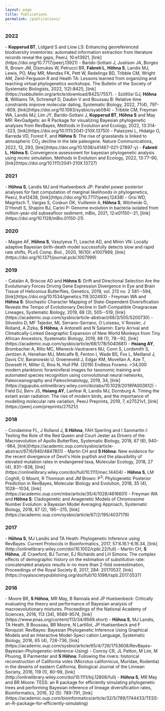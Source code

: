 ```yaml
---
layout: page
title: Publications
permalink: /publications/
---
```


<h3>2022</h3>
- <strong>Kopperud BT</strong>, Lidgard S and Liow LS: Enhancing georeferenced biodiversity inventories: automated information extraction from literature records reveal the gaps, PeerJ, 10:e13921, [link](https://doi.org/10.7717/peerj.13921)
- Barido-Sottani J, Justison JA, Borges R, Brown JM, Dismukes W, Petrucci BR, <strong>Fabreti L</strong>, <strong>H&ouml;hna S</strong>, Landis MJ, Lewis, PO, May MR, Mendes FK, Pett W, Redelings BD, Tribble CM, Wright AM, Zenil-Ferguson R and Heath TA: Lessons learned from organizing and teaching virtual phylogenetics workshops. The Bulletin of the Society of Systematic Biologists, 2022, 1(2):8425, [link](https://ssbbulletin.org/article/download/8425/7557).
- Sz&ouml;ll&#337;si GJ, <strong>H&ouml;hna S</strong>, Williams TA, Schrempf D, Daubin V and Boussau B: Relative time constraints improve molecular dating, Systematic Biology, 2022, 71(4), 797--809, [link](https://doi.org/10.1093/sysbio/syab084)
- Tribble CM, Freyman WA, Landis MJ, Lim JY, Barido-Sottani J, <strong>Kopperud BT</strong>, <strong>H&ouml;hna S</strong> and May MR: RevGadgets: an R Package for visualizing Bayesian phylogenetic analyses from RevBayes, Methods in Evolution and Ecology, 2022, 13:314--323, [link](https://doi.org/10.1111/2041-210X.13750)
- Palazzesi L, Hidalgo O, Barreda VD, Forest F, and <strong>H&ouml;hna S</strong>: The rise of grasslands is linked to atmospheric CO<sub>2</sub> decline in the late paleogene. Nature Communications, 2022, 13, 293, [link](https://doi.org/10.1038/s41467-021-27897-y)
- <strong>Fabreti L</strong>, <strong>H&ouml;hna S</strong>: Convergence assessment for bayesian phylogenetic analysis using mcmc simulation, Methods in Evolution and Ecology, 2022, 13:77–90, [link](https://doi.org/10.1111/2041-210X.13727)

<h3>2021</h3>
- <strong>H&ouml;hna S</strong>, Landis MJ and Huelsenbeck JP: Parallel power posterior analyses for fast computation of marginal likelihoods in phylogenetics, PeerJ, 9:e12438, [link](https://doi.org/10.7717/peerj.12438)
- Orsi WD, Magritsch T, Vargas S, Coskun &Ouml;K, Vuillemin A, <strong>H&ouml;hna S</strong>, W&ouml;rheide G, D'Hondt S, Shapiro BJ, Carini P: Genome evolution in bacteria isolated from million-year-old subseafloor sediment, mBio, 2021, 12:e01150--21, [link](https://doi.org/10.1128/mBio.01150-21).

<h3>2020</h3>
- Magee AF, <strong>H&ouml;hna S</strong>, Vasylyeva TI, Leaché AD, and Minin VN: Locally adaptive Bayesian birth-death model successfully detects slow and rapid rate shifts, PLoS Comp. Biol., 2020, 16(10): e1007999, [link](https://doi.org/10.1371/journal.pcbi.1007999)


<h3>2019</h3>
- Catalán A, Briscoe AD and <strong>H&ouml;hna S</strong>: Drift and Directional Selection Are the Evolutionary Forces Driving Gene Expression Divergence in Eye and Brain Tissue of Heliconius Butterflies, Genetics, 2019, vol. 213 no. 2 581--594, [link](https://doi.org/10.1534/genetics.119.302493)
- Freyman WA and <strong>H&ouml;hna S</strong>: Stochastic Character Mapping of State-Dependent Diversification Reveals the Tempo of Evolutionary Decline in Self-Compatible Onagraceae Lineages, Systematic Biology, 2019, 68 (3), 505--519, [link](https://academic.oup.com/sysbio/article-abstract/68/3/505/5200730)
- Silvestro D, MF Tejedor, ML Serrano-Serrano, O Loiseau, V Rossier, J Rolland, A Zizka, <strong>S H&ouml;hna</strong>, A Antonelli and N Salamin: Early Arrival and Climatically-Linked Geographic Expansion of New World Monkeys from Tiny African Ancestors, Systematic Biology, 2019, 68 (1), 78--92, [link](https://academic.oup.com/sysbio/article/68/1/78/5040681)
- <strong>Hsiang AY</strong>, Brombacher A, Rillo MC, Mleneck-Vautravers MJ, Conn S, Lordsmith S, Jentzen A, Henehan MJ, Metcalfe B, Fenton I, Wade BS, Fox L, Meilland J, Davis CV, Baranowski U, Groeneveld J, Edgar KM, Movellan A, Aze T, Dowsett H, Miller G, Rios N, Hull PM. (2019) Endless Forams: >34,000 modern planktonic foraminiferal images for taxonomic training and automated species recognition using convolutional neural networks, Paleoceanography and Paleoclimatology, 2019, 34, [link](https://agupubs.onlinelibrary.wiley.com/doi/abs/10.1029/2019PA003612)
- Field DJ, Berv JS, <strong>Hsiang AY</strong>, Lanfear R, Landis MJ, Dornburg A. Timing the extant avian radiation: The rise of modern birds, and the importance of modelling molecular rate variation, PeerJ Preprints, 2019, 7, e27521v1, [link](https://peerj.com/preprints/27521/)

<h3>2018</h3>
- Condamine FL, J Rolland J, <strong>S H&ouml;hna</strong>, FAH Sperling and I Sanmartin I: Testing the Role of the Red Queen and Court Jester as Drivers of the Macroevolution of Apollo Butterflies, Systematic Biology, 2018, 67 (6), 940--964, [link](https://academic.oup.com/sysbio/article-abstract/67/6/940/4847851)
- Martin CH and <strong>S H&ouml;hna</strong>: New evidence for the recent divergence of Devil's Hole pupfish and the plausibility of elevated mutation rates in endangered taxa, Molecular Ecology, 2018, 27 (4), 831--838, [link](https://onlinelibrary.wiley.com/doi/full/10.1111/mec.14404)
- <strong>H&ouml;hna S</strong>, LM Coghill, G Mount, R Thomson and JM Brown: P<sup>3</sup>: Phylogenetic Posterior Prediction in RevBayes, Molecular Biology and Evolution, 2018, 35 (4), 1028--1034, [link](https://academic.oup.com/mbe/article/35/4/1028/4616601)
- Freyman WA and <strong>H&ouml;hna S</strong>: Cladogenetic and Anagenetic Models of Chromosome Number Evolution: a Bayesian Model Averaging Approach, Systematic Biology, 2018, 67 (2), 195--215, [link](https://academic.oup.com/sysbio/article/67/2/195/4037179)


<h3>2017</h3>
- <strong>H&ouml;hna S</strong>, MJ Landis and TA Heath: Phylogenetic Inference using RevBayes. Current Protocols in Bioinformatics, 2017, 57:6.16.1-6.16.34, [link](http://onlinelibrary.wiley.com/doi/10.1002/cpbi.22/full)
- Martin CH, <strong>S H&ouml;hna</strong>, JE Crawford, BJ Turner, EJ Richards and LH Simons: The complex effects of demographic history on the estimation of substitution rate: concatenated analysis results in no more than 2-fold overestimation, Proceedings of the Royal Society B, 2017, 284: 20170537, [link](https://royalsocietypublishing.org/doi/full/10.1098/rspb.2017.0537)

<h3>2016</h3>
- Moore BR, <strong>S H&ouml;hna</strong>, MR May, B Rannala and JP Huelsenbeck: Critically evaluating the theory and performance of Bayesian analysis of macroevolutionary mixtures. Proceedings of the National Academy of Sciences, 2016, 113 (34), 9569-9574, [link](https://www.pnas.org/content/113/34/9569.short)
- <strong>H&ouml;hna S</strong>, MJ Landis, TA Heath, B Boussau, BR Moore, N Lartillot, JP Huelsenbeck and F Ronquist: RevBayes: Bayesian Phylogenetic Inference Using Graphical Models and an Interactive Model-Speci cation Language, Systematic Biology, 2016, 65 (4), 726-736, [link](https://academic.oup.com/sysbio/article/65/4/726/1753608/RevBayes-Bayesian-Phylogenetic-Inference-Using)
- Conroy CR, JL Patton, M Lim, M Phuong, B Parmenter and <strong>S H&ouml;hna</strong>: Following the rivers: historical reconstruction of California voles (Microtus californicus, Muridae, Rodentia) in the deserts of eastern California, Biological Journal of the Linnean Society, 2016, 119 (1), 80–98, [link](http://onlinelibrary.wiley.com/doi/10.1111/bij.12808/full)
- <strong>H&ouml;hna S</strong>, MR May and BR Moore: TESS: an R package for efficiently simulating phylogenetic trees and performing Bayesian inference of lineage diversification rates, Bioinformatics, 2016, 32 (5): 789-791, [link](https://academic.oup.com/bioinformatics/article/32/5/789/1744433/TESS-an-R-package-for-efficiently-simulating)
